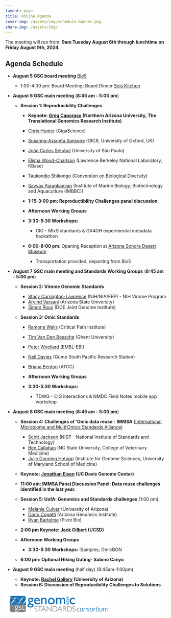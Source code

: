 ```yaml
---
layout: page
title: Online Agenda
cover-img: /assets/img/schedule-banner.png
share-img: /assets/img/
---
```


The meeting will run from: 
     **9am Tuesday August 6th through lunchtime on Friday August 9th, 2024.**

## Agenda Schedule 

* **August 5 GSC board meeting** [Bio5](https://bio5.org/)
    * 1:00-4:00 pm: Board Meeting; Board Dinner [Seis Kitchen](https://www.seiskitchen.com/)

* **August 6 GSC main meeting** (**8:45 am - 5:00 pm**) 
  * **Session 1: Reproducibility Challenges**
    * **Keynote: [Greg Caporaso](https://www.tgen.org/faculty-profiles/j-gregory-caporaso/) (Northern Arizona University, The Translational Genomics Research Institute)**
    * [Chris Hunter](https://www.linkedin.com/in/chr1shunter/) (GigaScience) 
    * [Susanna-Assunta Sansone](https://eng.ox.ac.uk/people/susanna-assunta-sansone/) (OICR, University
      of Oxford, UK)
    * [João Carlos Setubal](https://www.iq.usp.br/setubal/index-en.html) (University of São Paulo)
    * [Elisha Wood-Charlson](https://www.kbase.us/team/) (Lawrence Berkeley National Laboratory, KBase)
    * [Taukondjo Shikongo](https://enb.iisd.org/10-years-nagoya-protocol-successes-challenges-looking-forward) [(Convention on Biological Diversity)](https://www.cbd.int)
    * [Savvas Paragkamian](https://imbbc.hcmr.gr/user/s-paragkamian/) (Institute of Marine Biology,
      Biotechnology and Aquaculture (IMBBC))
 
    * **1:15-3:00 pm: Reproductibility Challenges panel discussion**
    * **Afternoon Working Groups**
    * **3:30-5:30 Workshops:**
       * CIG - MIxS standards & GA4GH experimental metadata hackathon
      
    * **6:00-8:00 pm**: Opening Reception at [Arizona Sonora Desert Museum](https://desertmuseum.org/)
       * Transportation provided, departing from Bio5
         
* **August 7 GSC main meeting and Standards Working Groups** (**8:45 am - 5:00 pm**)  
  * **Session 2: Virome Genomic Standards**
    * [Stacy Carrington-Lawrence](https://search.asu.edu/profile/3050059) (NIH/NIA/ERP) - NIH Virome
      Program
    * [Arvind Varsani](https://search.asu.edu/profile/3050059) (Arizona State University)
    * [Simon Roux](https://jgi.doe.gov/our-science/scientists-jgi/simon-roux/) (DOE Joint Genome
      Institute)

  * **Session 3: Omic Standards**
    * [Ramona Walls](https://www.linkedin.com/in/ramona-walls-41aa7599/) (Critical Path Institute)
    * [Tim Van Den Bossche](https://www.linkedin.com/in/vandenbosschetim) (Ghent University)
    * [Peter Woollard](https://www.embl.org/people/person/peter-woollard/) (EMBL-EBI)
    * [Neil Davies](https://www.moorea.berkeley.edu/people/Neil-Davies) (Gump South Pacific Research
      Station)
    * [Briana Benton](https://www.atcc.org/blogs/2024/taxonomic-classification-can-sometimes-be-a-strain) (ATCC)
      
    * **Afternoon Working Groups**
    * **3:30-5:30 Workshops:** 
       * TDWG - CIG interactions & NMDC  Field Notes mobile app workshop
      
* **August 8 GSC main meeting** (**8:45 am - 5:00 pm**)
  * **Session 4: Challenges of ‘Omic data reuse - IMMSA** [(International Microbiome and Multi’Omics
      Standards Alliance)](https://www.microbialstandards.org/home) 
    * [Scott Jackson](https://www.nist.gov/people/scott-jackson) (NIST - National Institute of Standards
      and Technology)
    * [Ben Callahan](https://cvm.ncsu.edu/people/bcallah/) (NC State University, College of Veterinary
      Medicine)
    * [Julie Dunning Hotopp](https://www.medschool.umaryland.edu/profiles/dunning-hotopp-julie-c/) (Institute for Genome Sciences, University of Maryland School of Medicine)
      
  * **Keynote: [Jonathan Eisen](https://biology.ucdavis.edu/people/jonathan-eisen) (UC Davis Genome Center)**
  * **11:00 am: IMMSA Panel Discussion Panel: Data reuse challenges identified in the last year.**
    
  * **Session 5: UofA:  Genomics and Standards challenges** (1:00 pm)
    * [Melanie Culver](https://nature.arizona.edu/melanie-culver) (University of Arizona)
    * [Dario Copetti](https://www.linkedin.com/in/dario-copetti-65ba528/) (Arizona Genomics Institute)
    * [Ryan Bartelme](https://www.linkedin.com/in/ryan-bartelme/) (Pivot Bio)

  * **2:00 pm Keynote: [Jack Gilbert](https://gilbertlab.ucsd.edu/) (UCSD)**
 
  * **Afternoon Working Groups**
     * **3:30-5:30 Workshops:** iSamples, OmicBON
   
  * **6:00 pm: Optional Hiking Outing- Sabino Canyo**

    
* **August 9 GSC main meeting** (half day) (8:45am-1:00pm)
  * **Keynote: [Rachel Gallery](https://nature.arizona.edu/rachel-gallery) (University of Arizona)**
  * **Session 6: Discussion of Reproducibility Challenges to Solutions**



<!-- <iframe src="https://calendar.google.com/calendar/embed?height=600&wkst=2&bgcolor=%23ffffff&ctz=Asia%2FBangkok&mode=WEEK&src=OTkwMGE0M2ZlMzJjNWE3YWU2OTVhOTdkOTRhOWQ0ZDA0Y2FlMWU5M2M5MjVlNDNmYWNlYTVmZGY1YTRhOTAzNEBncm91cC5jYWxlbmRhci5nb29nbGUuY29t&src=Z2Vuc2MtYm9hcmRAZ29vZ2xlZ3JvdXBzLmNvbQ&color=%237CB342&color=%237CB342" style="border:solid 1px #777" width="900" height="600" frameborder="0" scrolling="no"></iframe>
-->




[ ![GenSC](../assets/img/gsc_logo_sml.png) ](https://www.gensc.org/)
